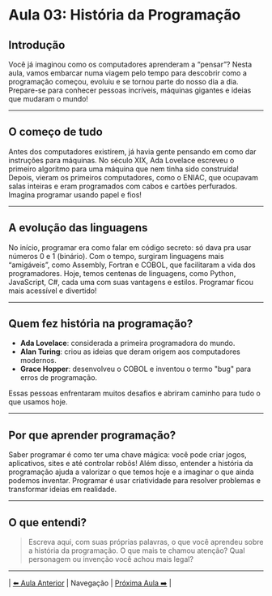 # Aula 03: História da Programação

## Introdução

Você já imaginou como os computadores aprenderam a “pensar”? Nesta aula, vamos embarcar numa viagem pelo tempo para descobrir como a programação começou, evoluiu e se tornou parte do nosso dia a dia. Prepare-se para conhecer pessoas incríveis, máquinas gigantes e ideias que mudaram o mundo!

---

## O começo de tudo

Antes dos computadores existirem, já havia gente pensando em como dar instruções para máquinas. No século XIX, Ada Lovelace escreveu o primeiro algoritmo para uma máquina que nem tinha sido construída! Depois, vieram os primeiros computadores, como o ENIAC, que ocupavam salas inteiras e eram programados com cabos e cartões perfurados. Imagina programar usando papel e fios!

---

## A evolução das linguagens

No início, programar era como falar em código secreto: só dava pra usar números 0 e 1 (binário). Com o tempo, surgiram linguagens mais “amigáveis”, como Assembly, Fortran e COBOL, que facilitaram a vida dos programadores. Hoje, temos centenas de linguagens, como Python, JavaScript, C#, cada uma com suas vantagens e estilos. Programar ficou mais acessível e divertido!

---

## Quem fez história na programação?

- **Ada Lovelace**: considerada a primeira programadora do mundo.
- **Alan Turing**: criou as ideias que deram origem aos computadores modernos.
- **Grace Hopper**: desenvolveu o COBOL e inventou o termo "bug" para erros de programação.

Essas pessoas enfrentaram muitos desafios e abriram caminho para tudo o que usamos hoje.

---

## Por que aprender programação?

Saber programar é como ter uma chave mágica: você pode criar jogos, aplicativos, sites e até controlar robôs! Além disso, entender a história da programação ajuda a valorizar o que temos hoje e a imaginar o que ainda podemos inventar. Programar é usar criatividade para resolver problemas e transformar ideias em realidade.

---

## O que entendi?

> Escreva aqui, com suas próprias palavras, o que você aprendeu sobre a história da programação. O que mais te chamou atenção? Qual personagem ou invenção você achou mais legal?

---

| [⬅️ Aula Anterior](../aula-02-pensamento-computacional/README.md) | Navegação | [Próxima Aula ➡️](../aula-04-fluxogramas/README.md) |
